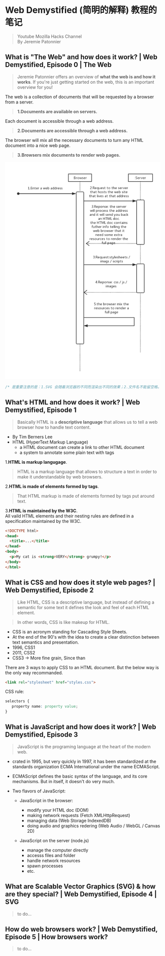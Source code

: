 # Web Demystified (简明的解释) 教程的笔记  
> Youtube Mozilla Hacks Channel    
> By Jeremie Patonnier  

## What is "The Web" and how does it work? | Web Demystified, Episode 0 | The Web
> Jeremie Patonnier offers an overview of **what the web is and how it works**. If you're just getting started on the web, this is an important overview for you!  

The web is a collection of documents that will be requested by a browser from a server.  
> **1.Documents are available on servers.**  

Each document is accessible through a web address.  
> **2.Documents are accessible through a web address.**  

The browser will mix all the necessary documents to turn any HTML document into a nice web page.  
> **3.Browsers mix documents to render web pages.**  

![What the web is and how it works.](images/what-the-web-is-and-how-it-works.png)  

```c
/* 是重要注意的是：1.SVG 会随着浏览器的不同而渲染出不同的效果；2.文件名不能留空格。 */
```

## What's HTML and how does it work? | Web Demystified, Episode 1  

> Basically HTML is a **descriptive language** that allows us to tell a web browser how to handle text content.  

* By Tim Berners Lee  
* HTML (HyperText Markup Language)
  * a HTML document can create a link to other HTML document  
  * a system to annotate some plain text with tags

1.**HTML is markup langugage**.  
> HTML is a markup language that allows to structure a text in order to make it understandable by web browsers.   

2.**HTML is made of elements formed by tags**.  
> That HTML markup is made of elements formed by tags put around text.  

3.**HTML is maintained by the W3C**.  
All vaild HTML elements and their nesting rules are defined in a specification maintained by the W3C.  

```html
<!DOCTYPE html>
<head>
  <title>...</title>    
</head>
<body>
  <p>My cat is <strong>VERY</strong> grumpy!</p>
</body>
</html>
```

## What is CSS and how does it style web pages? | Web Demystified, Episode 2  
> Like HTML, CSS is a descriptive language, but instead of defining a semantic for some text it defines the look and feel of each HTML element.  

> In other words, CSS is like makeup for HTML.  

* CSS is an acronym standing for Cascading Style Sheets.  
* At the end of the 90's with the idea to create a clear distinction between text semantics and presentation.
 * 1996, CSS1
 * 2011, CSS2  
 * CSS3 -> More fine grain, Since than  

 There are 3 ways to apply CSS to an HTML document. But the below way is the only way recommanded.  

 ```html
 <link rel="stylesheet" href="styles.css">
 ```  

 CSS rule:  
 ```css
 selectors {
    property name: property value;
 }
 ```


## What is JavaScript and how does it work? | Web Demystified, Episode 3  
> JavaScript is the programing language at the heart of the modern web.  

* crated in 1995, but very quickly in 1997, it has been standardized at the standards organization ECMA International under the name ECMAScript.  
* ECMAScript defines the basic syntax of the language, and its core mechanisms. But in itself, it doesn't do very much.  

* Two flavors of JavaScript:  
    * JavaScript in the browser:  
        * modify your HTML doc (DOM)  
        * making network requests (Fetch XMLHttpRequest)  
        * managing data (Web Storage IndexedDB)  
        * doing audio and graphics redering (Web Audio / WebGL / Canvas 2D)  

    * JavaScript on the server (node.js)  
        * manage the computer directly  
        * accesss files and folder  
        * handle network resources  
        * spawn processes  
        * etc.


## What are Scalable Vector Graphics (SVG) & how are they special? | Web Demystified, Episode 4  | SVG
> to do...


## How do web browsers work? | Web Demystified, Episode 5  | How browsers work?
> to do...
